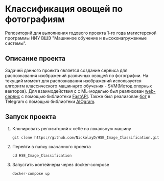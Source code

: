 # Классификация овощей по фотографиям
Репозиторий для выполнения годового проекта 1-го года магистерской программы НИУ ВШЭ "Машинное обучение и высоконагруженные системы".
## Описание проекта
Задачей данного проекта является создание сервиса для распознавания изображений различных овощей по фотографии. 
На текущий момент для распознавания изображений используется алгоритм классического машиннрго обучения - SVM(Метод опорных векторов).
Для взаимодействия с с ML-моделью был реализован [web-сервис](http://158.160.85.19:5051/) с помощью библиотеки [FastAPI](https://fastapi.tiangolo.com/).
Также был реализован [бот](https://web.telegram.org/a/#6944300570) в Telegram с помощью библиотеки [AIOgram](https://docs.aiogram.dev/en/latest/).
## Запуск проекта
1. Клонировать репозиторий к себе на локальную машину
   ```
   git clone https://github.com/NickolayD/HSE_Image_Classification.git
   ```
2. Перейти в папку скачанного проекта
   ```
   cd HSE_Image_Classification
   ```
3. Запустить контейнеры через docker-compose
   ```
   docker-compose up
   ```
